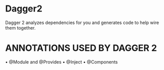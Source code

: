 # Dagger2

Dagger 2 analyzes dependencies for you and generates code to help wire them
together.

# ANNOTATIONS USED BY DAGGER 2
• @Module and @Provides
• @Inject
• @Components

